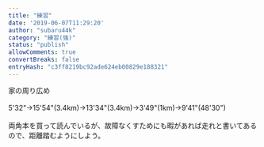 ```yaml
---
title: "練習"
date: '2019-06-07T11:29:20'
author: "subaru44k"
category: "練習(強)"
status: "publish"
allowComments: true
convertBreaks: false
entryHash: "c3ff8219bc92ade624eb00829e188321"
---
```

家の周り広め<br>
<br>
5'32"→15'54"(3.4km)→13'34"(3.4km)→3'49"(1km)→9'41"(48'30")<br>
<br>
両角本を買って読んでいるが、故障なくすためにも暇があれば走れと書いてあるので、距離踏むようにしよう。
